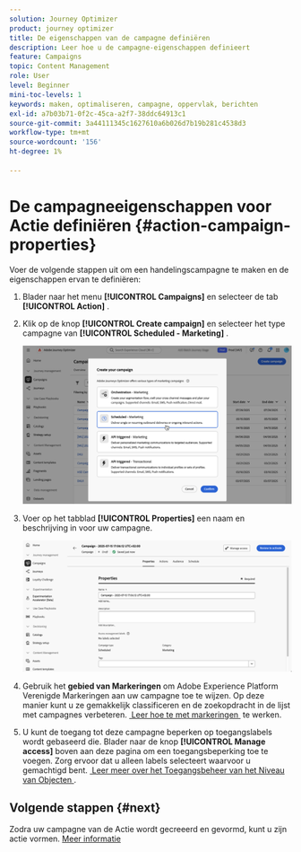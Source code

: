 ```yaml
---
solution: Journey Optimizer
product: journey optimizer
title: De eigenschappen van de campagne definiëren
description: Leer hoe u de campagne-eigenschappen definieert
feature: Campaigns
topic: Content Management
role: User
level: Beginner
mini-toc-levels: 1
keywords: maken, optimaliseren, campagne, oppervlak, berichten
exl-id: a7b03b71-0f2c-45ca-a2f7-38ddc64913c1
source-git-commit: 3a44111345c1627610a6b026d7b19b281c4538d3
workflow-type: tm+mt
source-wordcount: '156'
ht-degree: 1%

---
```


# De campagneeigenschappen voor Actie definiëren {#action-campaign-properties}

Voer de volgende stappen uit om een handelingscampagne te maken en de eigenschappen ervan te definiëren:

1. Blader naar het menu **[!UICONTROL Campaigns]** en selecteer de tab **[!UICONTROL Action]** .

1. Klik op de knop **[!UICONTROL Create campaign]** en selecteer het type campagne van **[!UICONTROL Scheduled - Marketing]** .

   ![](assets/create-campaign-modal.png)

1. Voer op het tabblad **[!UICONTROL Properties]** een naam en beschrijving in voor uw campagne.

   ![](assets/create-campaign-properties.png)

1. Gebruik het **gebied van Markeringen** om Adobe Experience Platform Verenigde Markeringen aan uw campagne toe te wijzen. Op deze manier kunt u ze gemakkelijk classificeren en de zoekopdracht in de lijst met campagnes verbeteren. [&#x200B; Leer hoe te met markeringen &#x200B;](../start/search-filter-categorize.md#tags) te werken.

1. U kunt de toegang tot deze campagne beperken op toegangslabels wordt gebaseerd die. Blader naar de knop **[!UICONTROL Manage access]** boven aan deze pagina om een toegangsbeperking toe te voegen. Zorg ervoor dat u alleen labels selecteert waarvoor u gemachtigd bent. [&#x200B; Leer meer over het Toegangsbeheer van het Niveau van Objecten &#x200B;](../administration/object-based-access.md).

## Volgende stappen {#next}

Zodra uw campagne van de Actie wordt gecreeerd en gevormd, kunt u zijn actie vormen. [Meer informatie](campaign-action.md)
